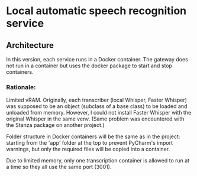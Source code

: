 # Local automatic speech recognition service

## Architecture
In this version, each service runs in a Docker container. The gateway does not run in a container but uses the docker package to start and stop containers.
### Rationale:
Limited vRAM. Originally, each transcriber (local Whisper, Faster Whisper) was supposed to be an object (subclass of a base class) to be loaded and unloaded from memory. However, I could not install Faster Whisper with the original Whisper in the same venv. (Same problem was encountered with the Stanza package on another project.)


Folder structure in Docker containers will be the same as in the project: starting from the 'app' folder at the top to prevent PyCharm's import warnings, but only the required files will be copied into a container.

Due to limited memory, only one transcription container is allowed to run at a time so they all use the same port (3001). 